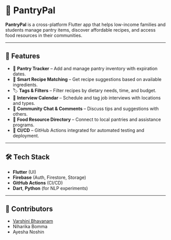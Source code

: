 # 🥫 PantryPal

**PantryPal** is a cross-platform Flutter app that helps low-income families and students manage pantry items, discover affordable recipes, and access food resources in their communities.

---

## 🚀 Features

- 🧾 **Pantry Tracker** – Add and manage pantry inventory with expiration dates.
- 🍲 **Smart Recipe Matching** – Get recipe suggestions based on available ingredients.
- 🏷️ **Tags & Filters** – Filter recipes by dietary needs, time, and budget.
- 📅 **Interview Calendar** – Schedule and tag job interviews with locations and types.
- 💬 **Community Chat & Comments** – Discuss tips and suggestions with others.
- 🛒 **Food Resource Directory** – Connect to local pantries and assistance programs.
- 🔁 **CI/CD** – GitHub Actions integrated for automated testing and deployment.

---

## 🛠️ Tech Stack

- **Flutter** (UI)
- **Firebase** (Auth, Firestore, Storage)
- **GitHub Actions** (CI/CD)
- **Dart**, **Python** (for NLP experiments)

---

## 👥 Contributors

- [Varshini Bhavanam](https://github.com/varsha698)
- Niharika Bomma
- Ayesha Noshin
